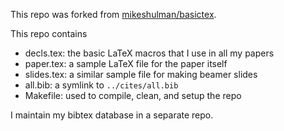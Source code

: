 This repo was forked from [mikeshulman/basictex](https://github.com/mikeshulman/basictex).

This repo contains
* decls.tex: the basic LaTeX macros that I use in all my papers
* paper.tex: a sample LaTeX file for the paper itself
* slides.tex: a similar sample file for making beamer slides
* all.bib: a symlink to `../cites/all.bib`
* Makefile: used to compile, clean, and setup the repo

I maintain my bibtex database in a separate repo.

